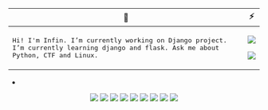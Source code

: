  👋 | ⚡
------------ | -------------
<samp>Hi! I'm Infin. I’m currently working on Django project. I’m currently learning django and flask. Ask me about Python, CTF and Linux.</samp> | <p><img align="center" src="https://github-readme-stats.vercel.app/api?username=lnfin&show_icons=true&theme=dracula" /><p width="100%" align="center"><img src="https://github-readme-stats.vercel.app/api/top-langs/?username=lnfin&layout=compact&theme=dracula" /><p>

- 

<p align="center">
<img src="https://visitor-badge.laobi.icu/badge?page_id=lnfin" />

<img src="https://img.shields.io/badge/-Python-333333?style=flat&logo=python" />
<img src="https://img.shields.io/badge/-django-333333?style=flat&logo=django" />
<img src="https://img.shields.io/badge/-docker-333333?style=flat&logo=docker&logoColor=00599C" />
<img src="https://img.shields.io/badge/-HTML5-333333?style=flat&logo=HTML5" />
<img src="https://img.shields.io/badge/-postgresql-333333?style=flat&logo=postgresql" />
<img src="https://img.shields.io/badge/-Git-333333?style=flat&logo=git" />
<img src="https://img.shields.io/badge/-GitHub-333333?style=flat&logo=github" />
<img src="https://img.shields.io/badge/-css-333333?style=flat&logo=css" />
</p>
